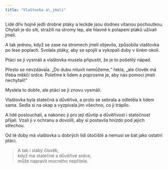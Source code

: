 ```yaml
---
title: "Vlaštovka a\_jmelí"
---
```


  

Lidé dřív hojně jedli drobné ptáky a leckde jsou dodnes vítanou pochoutkou. Chytali je do sítí, stražili na stromy lep, ale hlavně k polapení ptáků užívali jmelí.

A tak jednou, když se zase na stromech jmelí objevilo, způsobila vlaštovka po lese poplach. Svolala ptáky, aby se spojili a vykopali duby v širém okolí.

Ptáci se jí vysmáli a vlaštovka musela připustit, že je to pošetilý nápad.

Přesto se nevzdávala. „Do dubu mluvit nemůžeme,“ řekla, „ale člověk má třeba měkčí srdce. Poleťme k lidem a poprosme je, aby nás pomocí jmelí nechytali!“

Myslela to dobře, ale ptáci se jí znovu vysmáli.

Vlaštovka byla statečná a důvěřivá, a proto se sebrala a odletěla k lidem sama. Sedla si na okap a vyzpívala jim všechno, co ji trápilo.

A lidé poslouchali, a nakonec ji pro její důvtip a důvěřivost i statečnost přijali. Vzali ji v ochranu a dovolili, aby si postavila hnízdo pod jejich střechou.

Od té doby má vlaštovka u dobrých lidí útočiště a nemusí se bát jako ostatní ptáci.

> A tak i slabý člověk,  
> když má statečné a důvěřivé srdce,  
> může napravit mocného nepřítele.
